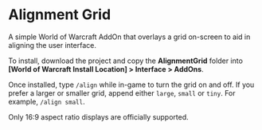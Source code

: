 # Alignment Grid
A simple World of Warcraft AddOn that overlays a grid on-screen to aid in aligning the user interface.

To install, download the project and copy the **AlignmentGrid** folder into **[World of Warcraft Install Location] > Interface > AddOns**.

Once installed, type `/align` while in-game to turn the grid on and off. If you prefer a larger or smaller grid, append either `large`, `small` or `tiny`. For example, `/align small`.

Only 16:9 aspect ratio displays are officially supported.
